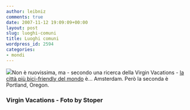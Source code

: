 ```yaml
---
author: leibniz
comments: true
date: 2007-11-12 19:09:09+00:00
layout: post
slug: luoghi-comuni
title: Luoghi comuni
wordpress_id: 2594
categories:
- mondi
---
```


[![](http://farm1.static.flickr.com/105/315112145_6ae7e4018c_s.jpg)](http://www.flickr.com/photos/stoper/315112145/)Non è nuovissima, ma - secondo una ricerca della Virgin Vacations - [la città più bici-friendly del mondo](http://www.virgin-vacations.com/site_vv/11-most-bike-friendly-cities.asp) è... Amsterdam. Però la seconda è Portland, Oregon.

### Virgin Vacations - Foto by Stoper
